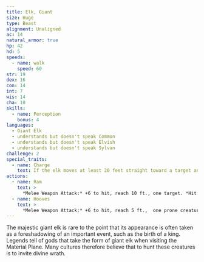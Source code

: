 ```yaml
---
title: Elk, Giant
size: Huge
type: Beast
alignment: Unaligned
ac: 14
natural_armor: true
hp: 42
hd: 5
speeds:
  - name: walk
    speed: 60
str: 19
dex: 16
con: 14
int: 7
wis: 14
cha: 10
skills:
  - name: Perception
    bonus: 4
languages:
  - Giant Elk
  - understands but doesn't speak Common
  - understands but doesn't speak Elvish
  - understands but doesn't speak Sylvan
challenge: 2
special_traits:
  - name: Charge
    text: If the elk moves at least 20 feet straight toward a target and then hits it with a ram attack on the same turn, the target takes an extra 7 (2d6)  damage. If the target is a creature, it must succeed on a DC 14 Strength saving throw or be knocked prone.
actions:
  - name: Ram
    text: >
      *Melee Weapon Attack:* +6 to hit, reach 10 ft., one target. *Hit:* 11 (2d6 + 4) bludgeoning damage.
  - name: Hooves
    text: >
      *Melee Weapon Attack:* +6 to hit, reach 5 ft.,  one prone creature. *Hit:* 22 (4d8 + 4) bludgeoning damage.
---
```


The majestic giant elk is rare to the point that its appearance is often taken as a foreshadowing of an important event, such as the birth of a king. Legends tell of gods that take the form of giant elk when visiting the Material Plane. Many cultures therefore believe that to hunt these creatures is to invite divine wrath.
